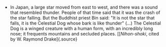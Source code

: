 ﻿

- In Japan, a large star moved from east to west, and there was a sound that resembled thunder. People of that time said that it was the crash of the star falling. But the Buddhist priest Bin said: "It is not the star that falls, it is the Celestial Dog whose bark is like thunder" (...) The Celestial Dog is a winged creature with a human form, with an incredibly long nose; it frequents mountains and secluded places. [[*Nihon-shoki*, cited by W. Raymond Drake]{.source}
